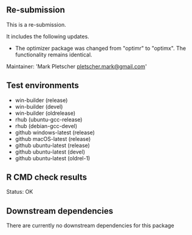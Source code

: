 ## Re-submission
This is a re-submission. 

It includes the following updates.
* The optimizer package was changed from "optimr" to "optimx". The functionality remains identical.

Maintainer: 'Mark Pletscher <pletscher.mark@gmail.com>'

## Test environments
* win-builder (release)
* win-builder (devel)
* win-builder (oldrelease)
* rhub (ubuntu-gcc-release)
* rhub (debian-gcc-devel)
* github windows-latest (release)
* github macOS-latest (release)
* github ubuntu-latest (release)
* github ubuntu-latest (devel)
* github ubuntu-latest (oldrel-1)

## R CMD check results
Status: OK

## Downstream dependencies
There are currently no downstream dependencies for this package